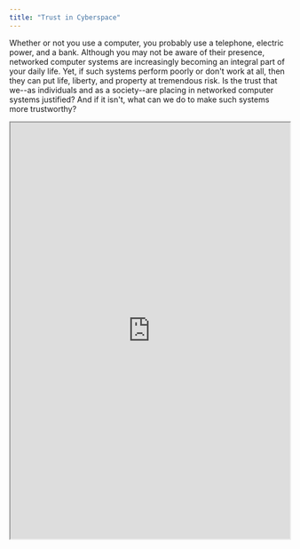 ```yaml
---
title: "Trust in Cyberspace"
---
```


Whether or not you use a computer, you probably use a telephone, electric power, and a bank. Although you may not be aware of their presence, networked computer systems are increasingly becoming an integral part of your daily life. Yet, if such systems perform poorly or don't work at all, then they can put life, liberty, and property at tremendous risk. Is the trust that we--as individuals and as a society--are placing in networked computer systems justified? And if it isn't, what can we do to make such systems more trustworthy?

<iframe height="750" width="100%" src="https://ewelton.github.io/ktest/wiki.html#Trust%20in%20Cyberspace"></iframe>
